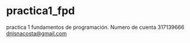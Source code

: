 # practica1_fpd
practica 1 fundamentos de programación.
Numero de cuenta 317139666
dnlsnacosta@gmail.com
